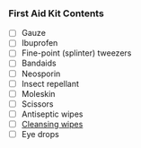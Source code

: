 ### First Aid Kit Contents
- [ ] Gauze
- [ ] Ibuprofen
- [ ] Fine-point (splinter) tweezers
- [ ] Bandaids
- [ ] Neosporin
- [ ] Insect repellant
- [ ] Moleskin
- [ ] Scissors
- [ ] Antiseptic wipes
- [ ] [Cleansing wipes](http://www.amazon.com/Wet-Ones-4723-Antibacterial-Towelettes/dp/B005NJW3CQ/ref=sr_1_4?ie=UTF8&qid=1463944859&sr=8-4&keywords=wet+ones)
- [ ] Eye drops
